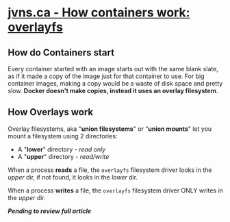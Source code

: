 # [jvns.ca - How containers work: overlayfs](https://jvns.ca/blog/2019/11/18/how-containers-work--overlayfs/)

## How do Containers start

Every container started with an image starts out with the same blank slate, as if it made a copy of the image just for that container to use. For big container images, making a copy would be a waste of disk space and pretty slow. **Docker doesn't make copies, instead it uses an overlay filesystem**.

## How Overlays work

Overlay filesystems, aka "**union filesystems**" or "**union mounts**" let you mount a filesystem using 2 directories:

* A "**lower**" directory - *read only*
* A "**upper**" directory - *read/write*

When a process **reads** a file, the `overlayfs` filesystem driver looks in the *upper* dir, if not found, it looks in the *lower* dir.

When a process **writes** a file, the `overlayfs` filesystem driver ONLY writes in the *upper* dir.

***Pending to review full article***
